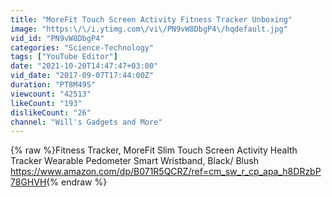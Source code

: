 ```yaml
---
title: "MoreFit Touch Screen Activity Fitness Tracker Unboxing"
image: "https:\/\/i.ytimg.com\/vi\/PN9vW8DbgP4\/hqdefault.jpg"
vid_id: "PN9vW8DbgP4"
categories: "Science-Technology"
tags: ["YouTube Editor"]
date: "2021-10-20T14:47:47+03:00"
vid_date: "2017-09-07T17:44:00Z"
duration: "PT8M49S"
viewcount: "42513"
likeCount: "193"
dislikeCount: "26"
channel: "Will's Gadgets and More"
---
```

{% raw %}Fitness Tracker, MoreFit Slim Touch Screen Activity Health Tracker Wearable Pedometer Smart Wristband, Black/ Blush <a rel="nofollow" target="blank" href="https://www.amazon.com/dp/B071R5QCRZ/ref=cm_sw_r_cp_apa_h8DRzbP78GHVH">https://www.amazon.com/dp/B071R5QCRZ/ref=cm_sw_r_cp_apa_h8DRzbP78GHVH</a>{% endraw %}
